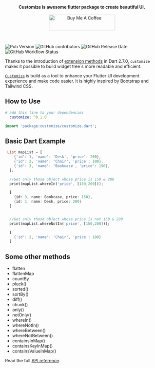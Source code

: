 <p align="center" >
  <strong>Customize is awesome flutter package to create beautiful UI.</strong>
  <br />
  <br />
  <a href="https://www.buymeacoffee.com/aniketkhote" target="_blank"><img width="150px" src="https://cdn.buymeacoffee.com/buttons/default-yellow.png" alt="Buy Me A Coffee" style="height: 51px !important;width: 217px !important;" ></a>
</p>

<br />

![Pub Version](https://img.shields.io/pub/v/customize?color=blue&style=the-badge)
![GitHub contributors](https://img.shields.io/github/contributors/Aniketkhote/customize?style=the-badge)
![GitHub Release Date](https://img.shields.io/github/release-date/Aniketkhote/customize?style=the-badge)
![GitHub Workflow Status](https://img.shields.io/github/workflow/status/Aniketkhote/customize/CI?style=the-badge)

Thanks to the introduction of [extension methods](https://dart.dev/guides/language/extension-methods) in Dart 2.7.0, `customize` makes it possible to build widget tree\`s more readable and efficient.

[`Customize`](https://pub.dev/packages/customize) is build as a tool to enhance your Flutter UI development experience and make code easier. It is highly inspired by Bootstrap and Tailwind CSS. 

## How to Use

```yaml
# add this line to your dependencies
  customize: ^0.1.0
```

```dart
import 'package:customize/customize.dart';
```

## Basic Dart Example
```dart
 List mapList = [
    {'id': 1, 'name': 'Desk', 'price': 200},
    {'id': 2, 'name': 'Chair', 'price': 100},
    {'id': 3, 'name': 'Bookcase', 'price': 150},
  ];

  //Get only those object whose price is 150 & 200
  print(mapList.whereIn('price', [150,200]));

  [
    {id: 3, name: Bookcase, price: 150}, 
    {id: 1, name: Desk, price: 200}
  ]


  //Get only those object whose price is not 150 & 200
  print(mapList.whereNotIn('price', [150,200]));

  [
    {'id': 2, 'name': 'Chair', 'price': 100}
  ]

```

## Some other methods
- flatten
- flattenMap
- countBy
- pluck()
- sorted()
- sortBy()
- diff()
- chunk()
- only()
- notOnly()
- whereIn()
- whereNotIn()
- whereBetween()
- whereNotBetween()
- containsInMap()
- containsKeyInMap()
- containsValueInMap()


Read the full [API reference](https://pub.dev/documentation/customize/latest/).